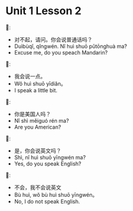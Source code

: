 # Unit 1 Lesson 2

👩:
- 对不起，请问。你会说普通话吗？
- Duìbùqǐ, qǐngwén. Nǐ huì shuō pǔtōnghuà ma?
- Excuse me, do you speach Mandarin?

👨:
- 我会说一点。
- Wǒ huì shuō yīdiǎn。
- I speak a little bit.

👩:
- 你是美国人吗？
- Nǐ shì měiguó rén ma?
- Are you American?

👨:
- 是，你会说英文吗？
- Shì, nǐ huì shuō yīngwén ma?
- Yes, do you speak English?

👩:
- 不会，我不会说英文
- Bù huì, wǒ bù huì shuō yīngwén。
- No, I do not speak English.